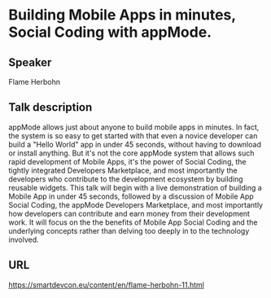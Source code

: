 # Building Mobile Apps in minutes, Social Coding with appMode.

## Speaker
Flame Herbohn

## Talk description
appMode allows just about anyone to build mobile apps in minutes. In fact, the system is so easy to get started with that even a novice developer can build a "Hello World" app in under 45 seconds, without having to download or install anything. But it's not the core appMode system that allows such rapid development of Mobile Apps, it's the power of Social Coding, the tightly integrated Developers Marketplace, and most importantly the developers who contribute to the development ecosystem by building reusable widgets. This talk will begin with a live demonstration of building a Mobile App in under 45 seconds, followed by a discussion of Mobile App Social Coding, the appMode Developers Marketplace, and most importantly how developers can contribute and earn money from their development work. It will focus on the the benefits of Mobile App Social Coding and the underlying concepts rather than delving too deeply in to the technology involved.

## URL

https://smartdevcon.eu/content/en/flame-herbohn-11.html
